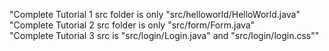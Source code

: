 "Complete Tutorial 1 src folder is only "src/helloworld/HelloWorld.java"                                             
"Complete Tutorial 2 src folder is only "src/form/Form.java"                                                                        
"Complete Tutorial 3 src is "src/login/Login.java" and "src/login/login.css""
